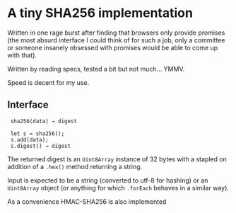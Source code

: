# A tiny SHA256 implementation

Written in one rage burst after finding that browsers only provide
promises (the most absurd interface I could think of for such a job,
only a committee or someone insanely obsessed with promises would be
able to come up with that).

Written by reading specs, tested a bit but not much... YMMV.

Speed is decent for my use.

## Interface

     sha256(data) → digest

     let s = sha256();
     s.add(data);
     s.digest() → digest

The returned digest is an `Uint8Array` instance of 32 bytes with a
stapled on addition of a `.hex()` method returning a string.

Input is expected to be a string (converted to utf-8 for hashing) or
an `Uint8Array` object (or anything for which `.forEach` behaves in a
similar way).

As a convenience HMAC-SHA256 is also implemented
